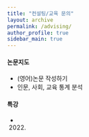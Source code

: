 ```yaml
---
title: "컨설팅/교육 문의"
layout: archive
permalink: /advising/
author_profile: true
sidebar_main: true
---
```


#### 논문지도
+ (영어)논문 작성하기 
+ 인문, 사회, 교육 통계 분석 

#### 특강  
+ 2022. 